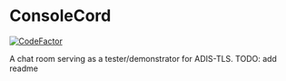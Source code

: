 # ConsoleCord
[![CodeFactor](https://www.codefactor.io/repository/github/naquino14/consolecord/badge)](https://www.codefactor.io/repository/github/naquino14/consolecord)

A chat room serving as a tester/demonstrator for ADIS-TLS.
TODO: add readme
